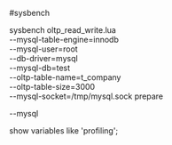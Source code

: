 #sysbench

sysbench oltp_read_write.lua \
--mysql-table-engine=innodb \
--mysql-user=root \
--db-driver=mysql \
--mysql-db=test \
--oltp-table-name=t_company  \
--oltp-table-size=3000 \
--mysql-socket=/tmp/mysql.sock prepare


--mysql

show variables like 'profiling';